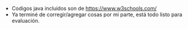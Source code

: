 - Codigos java incluidos son de https://www.w3schools.com/
- Ya terminé de corregir/agregar cosas por mi parte, está todo listo para evaluación.

